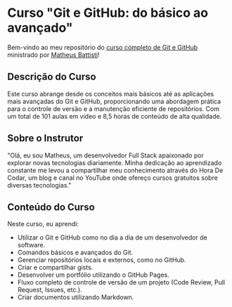 # Curso "Git e GitHub: do básico ao avançado"

Bem-vindo ao meu repositório do [curso completo de Git e GitHub](https://www.udemy.com/course/git-e-github-do-basico-ao-avancado-c-gist-e-github-pages/) ministrado por [Matheus Battisti](https://www.udemy.com/user/matheus-battisti/)!

## Descrição do Curso

Este curso abrange desde os conceitos mais básicos até as aplicações mais avançadas do Git e GitHub, proporcionando uma abordagem prática para o controle de versão e a manutenção eficiente de repositórios. Com um total de 101 aulas em vídeo e 8,5 horas de conteúdo de alta qualidade.

## Sobre o Instrutor
"Olá, eu sou Matheus, um desenvolvedor Full Stack apaixonado por explorar novas tecnologias diariamente. Minha dedicação ao aprendizado constante me levou a compartilhar meu conhecimento através do Hora De Codar, um blog e canal no YouTube onde ofereço cursos gratuitos sobre diversas tecnologias."


## Conteúdo do Curso

Neste curso, eu aprendi:

- Utilizar o Git e GitHub como no dia a dia de um desenvolvedor de software.
- Comandos básicos e avançados do Git.
- Gerenciar repositórios locais e externos, como no GitHub.
- Criar e compartilhar gists.
- Desenvolver um portfólio utilizando o GitHub Pages.
- Fluxo completo de controle de versão de um projeto (Code Review, Pull Request, Issues, etc.).
- Criar documentos utilizando Markdown.

